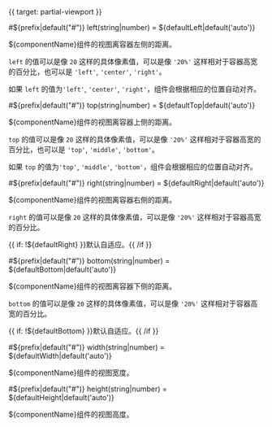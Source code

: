 {{ target: partial-viewport }}

#${prefix|default("#")} left(string|number) = ${defaultLeft|default('auto')}

${componentName}组件的视图离容器左侧的距离。

`left` 的值可以是像 `20` 这样的具体像素值，可以是像 `'20%'` 这样相对于容器高宽的百分比，也可以是 `'left'`, `'center'`, `'right'`。

如果 `left` 的值为`'left'`, `'center'`, `'right'`，组件会根据相应的位置自动对齐。


#${prefix|default("#")} top(string|number) = ${defaultTop|default('auto')}

${componentName}组件的视图离容器上侧的距离。

`top` 的值可以是像 `20` 这样的具体像素值，可以是像 `'20%'` 这样相对于容器高宽的百分比，也可以是 `'top'`, `'middle'`, `'bottom'`。

如果 `top` 的值为`'top'`, `'middle'`, `'bottom'`，组件会根据相应的位置自动对齐。

#${prefix|default("#")} right(string|number) = ${defaultRight|default('auto')}

${componentName}组件的视图离容器右侧的距离。

`right` 的值可以是像 `20` 这样的具体像素值，可以是像 `'20%'` 这样相对于容器高宽的百分比。

{{ if: !${defaultRight} }}默认自适应。{{ /if }}

#${prefix|default("#")} bottom(string|number) = ${defaultBottom|default('auto')}

${componentName}组件的视图离容器下侧的距离。

`bottom` 的值可以是像 `20` 这样的具体像素值，可以是像 `'20%'` 这样相对于容器高宽的百分比。

{{ if: !${defaultBottom} }}默认自适应。{{ /if }}


#${prefix|default("#")} width(string|number) = ${defaultWidth|default('auto')}

${componentName}组件的视图宽度。

#${prefix|default("#")} height(string|number) = ${defaultHeight|default('auto')}

${componentName}组件的视图高度。

